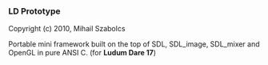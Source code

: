 ### LD Prototype

Copyright (c) 2010, Mihail Szabolcs

Portable mini framework built on the top of SDL, SDL_image, SDL_mixer and OpenGL in pure ANSI C. (for **Ludum Dare 17**)
